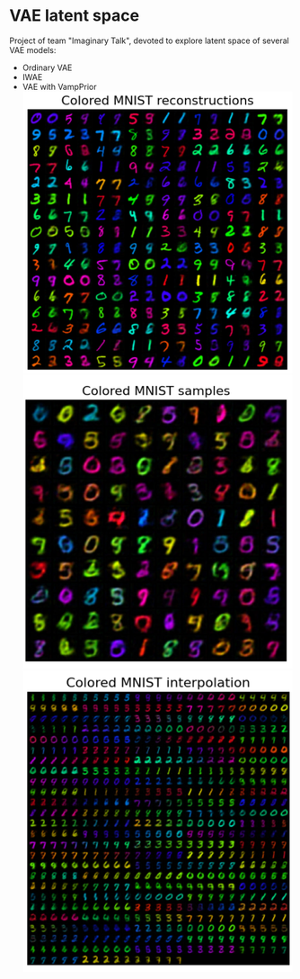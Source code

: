 # VAE latent space
Project of team "Imaginary Talk", devoted to explore latent space of several VAE models:

* Ordinary VAE
* IWAE
* VAE with VampPrior
  \
  <img src="imgs/VampPrior_reconstructions.jpg" alt="drawing" width="500"/>
  <img src="imgs/VampPrior_samples.jpg" alt="drawing" width="500"/>
  <img src="imgs/VampPrior_interpolation.jpg" alt="drawing" width="500"/>
